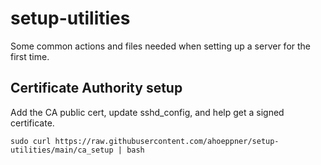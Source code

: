 # setup-utilities
Some common actions and files needed when setting up a server for the first time.

## Certificate Authority setup
Add the CA public cert, update sshd_config, and help get a signed certificate.

```
sudo curl https://raw.githubusercontent.com/ahoeppner/setup-utilities/main/ca_setup | bash
```

